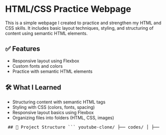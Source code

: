# HTML/CSS Practice Webpage

This is a simple webpage I created to practice and strengthen my HTML and CSS skills. It includes basic layout techniques, styling, and structuring of content using semantic HTML elements.

## ✅ Features

- Responsive layout using Flexbox  
- Custom fonts and colors  
- Practice with semantic HTML elements  

## 🛠️ What I Learned

- Structuring content with semantic HTML tags
- Styling with CSS (colors, fonts, spacing)
- Responsive layout basics using Flexbox
- Organizing files into folders (HTML, CSS, images)


<pre lang="markdown"> ## 📁 Project Structure ``` youtube-clone/ ├── codes/ │ ├── initial.html │ └── final.html ├── styles/ │ ├── general.css │ ├── header.css │ ├── sidebar.css │ └── main.css ├── icons/ ├── channels/ └── thumbnails/ ``` </pre>
